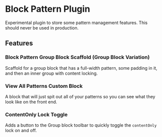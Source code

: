 # Block Pattern Plugin

Experimental plugin to store some pattern management features. This should never be used in production.

## Features

### Block Pattern Group Block Scaffold (Group Block Variation)

Scaffold for a group block that has a full-width pattern, some padding in it, and then an inner group with content locking.

### View All Patterns Custom Block

A block that will just spit out all of your patterns so you can see what they look like on the front end.

### ContentOnly Lock Toggle

Adds a button to the Group block toolbar to quickly toggle the `contentOnly` lock on and off.
